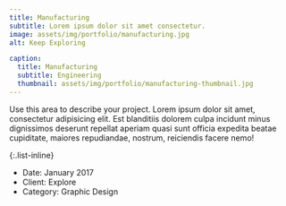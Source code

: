 ```yaml
---
title: Manufacturing
subtitle: Lorem ipsum dolor sit amet consectetur.
image: assets/img/portfolio/manufacturing.jpg
alt: Keep Exploring

caption:
  title: Manufacturing
  subtitle: Engineering
  thumbnail: assets/img/portfolio/manufacturing-thumbnail.jpg
---
```

Use this area to describe your project. Lorem ipsum dolor sit amet, consectetur adipisicing elit. Est blanditiis dolorem culpa incidunt minus dignissimos deserunt repellat aperiam quasi sunt officia expedita beatae cupiditate, maiores repudiandae, nostrum, reiciendis facere nemo!

{:.list-inline}
- Date: January 2017
- Client: Explore
- Category: Graphic Design

